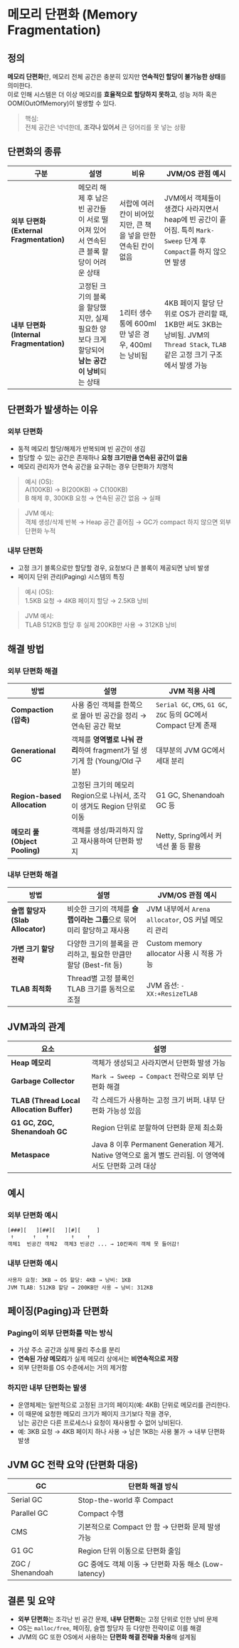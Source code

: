 # 메모리 단편화 (Memory Fragmentation)

## 정의
**메모리 단편화**란, 메모리 전체 공간은 충분히 있지만 **연속적인 할당이 불가능한 상태**를 의미한다.  
이로 인해 시스템은 더 이상 메모리를 **효율적으로 할당하지 못하고**, 성능 저하 혹은 OOM(OutOfMemory)이 발생할 수 있다.

> 핵심:  
> 전체 공간은 넉넉한데, **조각나 있어서** 큰 덩어리를 못 넣는 상황

## 단편화의 종류
| 구분                                  | 설명                                                       | 비유                                    | JVM/OS 관점 예시                                                                                |
| ----------------------------------- | -------------------------------------------------------- | ------------------------------------- | ------------------------------------------------------------------------------------------- |
| **외부 단편화 (External Fragmentation)** | 메모리 해제 후 남은 빈 공간들이 서로 떨어져 있어서 연속된 큰 블록 할당이 어려운 상태        | 서랍에 여러 칸이 비어있지만, 큰 책을 넣을 만한 연속된 칸이 없음 | JVM에서 객체들이 생겼다 사라지면서 heap에 빈 공간이 흩어짐. 특히 `Mark-Sweep` 단계 후 `Compact`를 하지 않으면 발생             |
| **내부 단편화 (Internal Fragmentation)** | 고정된 크기의 블록을 할당했지만, 실제 필요한 양보다 크게 할당되어 **남는 공간이 낭비**되는 상태 | 1리터 생수통에 600ml만 넣은 경우, 400ml는 낭비됨     | 4KB 페이지 할당 단위로 OS가 관리할 때, 1KB만 써도 3KB는 낭비됨. JVM의 `Thread Stack`, `TLAB` 같은 고정 크기 구조에서 발생 가능 |

## 단편화가 발생하는 이유

### 외부 단편화
- 동적 메모리 할당/해제가 반복되며 빈 공간이 생김
- 할당할 수 있는 공간은 존재하나 **요청 크기만큼 연속된 공간이 없음**
- 메모리 관리자가 연속 공간을 요구하는 경우 단편화가 치명적

> 예시 (OS):  
> A(100KB) → B(200KB) → C(100KB)  
> B 해제 후, 300KB 요청 → 연속된 공간 없음 → 실패

> JVM 예시:  
> 객체 생성/삭제 반복 → Heap 공간 흩어짐 → GC가 compact 하지 않으면 외부 단편화 누적

### 내부 단편화
- 고정 크기 블록으로만 할당할 경우, 요청보다 큰 블록이 제공되면 낭비 발생
- 페이지 단위 관리(Paging) 시스템의 특징

> 예시 (OS):  
> 1.5KB 요청 → 4KB 페이지 할당 → 2.5KB 낭비

> JVM 예시:  
> TLAB 512KB 할당 후 실제 200KB만 사용 → 312KB 낭비

## 해결 방법

### 외부 단편화 해결
| 방법                          | 설명                                                    | JVM 적용 사례                                                |
| --------------------------- | ----------------------------------------------------- | -------------------------------------------------------- |
| **Compaction (압축)**         | 사용 중인 객체를 한쪽으로 몰아 빈 공간을 정리 → 연속된 공간 확보                | `Serial GC`, `CMS`, `G1 GC`, `ZGC` 등의 GC에서 Compact 단계 존재 |
| **Generational GC**         | 객체를 **영역별로 나눠 관리**하여 fragment가 덜 생기게 함 (Young/Old 구분) | 대부분의 JVM GC에서 세대 분리                                      |
| **Region-based Allocation** | 고정된 크기의 메모리 Region으로 나눠서, 조각이 생겨도 Region 단위로 이동       | G1 GC, Shenandoah GC 등                                   |
| **메모리 풀 (Object Pooling)**  | 객체를 생성/파괴하지 않고 재사용하여 단편화 방지                           | Netty, Spring에서 커넥션 풀 등 활용                               |


### 내부 단편화 해결
| 방법                         | 설명                                        | JVM/OS 관점 예시                             |
| -------------------------- | ----------------------------------------- | ---------------------------------------- |
| **슬랩 할당자(Slab Allocator)** | 비슷한 크기의 객체를 **슬랩이라는 그룹**으로 묶어 미리 할당하고 재사용 | JVM 내부에서 `Arena allocator`, OS 커널 메모리 관리 |
| **가변 크기 할당 전략**            | 다양한 크기의 블록을 관리하고, 필요한 만큼만 할당 (Best-fit 등) | Custom memory allocator 사용 시 적용 가능       |
| **TLAB 최적화**               | Thread별 고정 블록인 TLAB 크기를 동적으로 조절           | JVM 옵션: `-XX:+ResizeTLAB`                |


## JVM과의 관계
| 요소                                        | 설명                                                                          |
| ----------------------------------------- | --------------------------------------------------------------------------- |
| **Heap 메모리**                              | 객체가 생성되고 사라지면서 단편화 발생 가능                                                    |
| **Garbage Collector**                     | `Mark → Sweep → Compact` 전략으로 외부 단편화 해결                                     |
| **TLAB (Thread Local Allocation Buffer)** | 각 스레드가 사용하는 고정 크기 버퍼. 내부 단편화 가능성 있음                                         |
| **G1 GC, ZGC, Shenandoah GC**             | Region 단위로 분할하여 단편화 문제 최소화                                                  |
| **Metaspace**                             | Java 8 이후 Permanent Generation 제거. Native 영역으로 옮겨 별도 관리됨. 이 영역에서도 단편화 고려 대상 |

## 예시

### 외부 단편화 예시

```text
[###][   ][##][   ][#][     ]
 ↑      ↑   ↑       ↑    ↑
객체1  빈공간 객체2  객체3 빈공간 ... → 10칸짜리 객체 못 들어감!
```

### 내부 단편화 예시

```text
사용자 요청: 3KB → OS 할당: 4KB → 낭비: 1KB
JVM TLAB: 512KB 할당 → 200KB만 사용 → 낭비: 312KB
```

## 페이징(Paging)과 단편화

### Paging이 외부 단편화를 막는 방식
- 가상 주소 공간과 실제 물리 주소를 분리
- **연속된 가상 메모리**가 실제 메모리 상에서는 **비연속적으로 저장**
- 외부 단편화를 OS 수준에서는 거의 제거함

### 하지만 내부 단편화는 발생
- 운영체제는 일반적으로 고정된 크기의 페이지(예: 4KB) 단위로 메모리를 관리한다.
- 이 때문에 요청한 메모리 크기가 페이지 크기보다 작을 경우,  
  남는 공간은 다른 프로세스나 요청이 재사용할 수 없어 낭비된다.
- 예: 3KB 요청 → 4KB 페이지 하나 사용 → 남은 1KB는 사용 불가 → 내부 단편화 발생


## JVM GC 전략 요약 (단편화 대응)
| GC               | 단편화 해결 방식                              |
| ---------------- | -------------------------------------- |
| Serial GC        | Stop-the-world 후 Compact               |
| Parallel GC      | Compact 수행                             |
| CMS              | 기본적으로 Compact 안 함 → 단편화 문제 발생 가능       |
| G1 GC            | Region 단위 이동으로 단편화 줄임                  |
| ZGC / Shenandoah | GC 중에도 객체 이동 → 단편화 자동 해소 (Low-latency) |


## 결론 및 요약
- **외부 단편화**는 조각난 빈 공간 문제, **내부 단편화**는 고정 단위로 인한 낭비 문제
- OS는 `malloc/free`, 페이징, 슬랩 할당자 등 다양한 전략이로 이를 해결
- JVM의 GC 또한 OS에서 사용하는 **단편화 해결 전략을 차용**해 설계됨